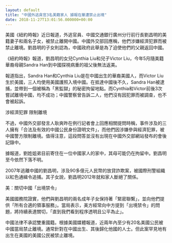 ```yaml
---
layout: default
title: "中國外逃貪官3名美籍家人 據報在華遭禁止出境"
date: 2018-11-27T13:01:56.000000+00:00
---
```


美國《紐約時報》近日報道，外逃官員、中國交通銀行廣州分行前行長劉昌明的美籍妻子和兩名子女，被禁止離開中國。中國外交部回應稱，他們涉嫌經濟犯罪而被禁止離境。劉昌明的子女則認為，中國政府此舉是為了迫使他們的父親返回中國。

《紐約時報》報道，劉昌明的女兒Cynthia Liu和兒子Victor Liu，今年5月隨美籍華裔母親Sandra Han到中國探視病重的祖父後無法返美。

報道指出，Sandra Han和Cynthia Liu是在中國出生的華裔美國人，而Victor Liu生於美國，三人均使用美國護照入境中國。在抵達中國後不久，Sandra Han被逮捕，並帶到一個被稱為「黑監獄」的秘密拘留地點。而Cynthia和Victor前後3次嘗試離境中國，均不成功；中國警察曾告訴二人，他們沒有因犯罪而被調查，也不會被起訴。

涉經濟犯罪 限制離境

不過，中國外交部發言人耿爽昨在例行記者會上回應相關提問時稱，事件涉及的三人擁有「合法及有效的中國公民身份證明文件」，而他們因涉嫌參與經濟犯罪，被中國警方限制離境。值得注意，這段問答並沒有出現在中國外交部網站發布的會後記錄中。

據報道，劉姓姐弟目前寄住在一位中國家人的家中，其母可能仍在拘留中。劉昌明至今依然下落不明。

2007年逃離中國的劉昌明，涉及90多億元人民幣的放貸詐欺案，被國際刑警組織以紅色通緝令追捕。其子女說，劉昌明2012年就和家人斷絕了關係。

美：關切中國「出境禁令」

美國國務院證實，他們與劉昌明的兩名成年子女保持著「緊密聯繫」，並向他們提供「所有合適的領事服務」。當局表示，美方經常向中方提到「出境禁令」的問題，將持續表達關切，「直到我們看到程序透明且公平為止」。

中國法律不承認雙重國籍。根據美國媒體報道，近兩年內至少有20名美國公民被中國當局禁止離境。通常針對在中國出生、其後歸化他國的人士。但此案罕見地有出生在美國的美國公民被禁止離境。

